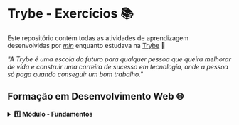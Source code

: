 # Trybe - Exercícios 📚

Este repositório contém todas as atividades de aprendizagem desenvolvidas por _[min](https://www.linkedin.com/in/alissonooliveira/)_ enquanto estudava na [Trybe](https://www.betrybe.com/) :rocket:

_"A Trybe é uma escola do futuro para qualquer pessoa que queira melhorar de vida e construir uma carreira de sucesso em tecnologia, onde a pessoa só paga quando conseguir um bom trabalho."_

## Formação em Desenvolvimento Web 🌐

<details>
  <summary><strong>1️⃣ Módulo - Fundamentos</strong></summary><br>

- [ ] 1.1 - Unix, Shell & Git.

</details>

